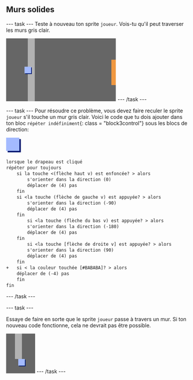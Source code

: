 ## Murs solides

\--- task \--- Teste à nouveau ton sprite `joueur`. Vois-tu qu'il peut traverser les murs gris clair.

![capture d'écran](images/world-walls.png) \--- /task \---

\--- task \--- Pour résoudre ce problème, vous devez faire reculer le sprite `joueur` s'il touche un mur gris clair. Voici le code que tu dois ajouter dans ton bloc `répéter indéfiniment`{: class = "block3control"} sous les blocs de direction:

![joueur](images/player.png)

```blocks3
lorsque le drapeau est cliqué
répéter pour toujours
    si la touche <(flèche haut v) est enfoncée? > alors
        s'orienter dans la direction (0)
        déplacer de (4) pas
    fin
    si <la touche (flèche de gauche v) est appuyée? > alors
        s'orienter dans la direction (-90)
        déplacer de (4) pas
    fin
        si <la touche (flèche du bas v) est appuyée? > alors
        s'orienter dans la direction (-180)
        déplacer de (4) pas
    fin
        si <la touche [flèche de droite v] est appuyée? > alors
        s'orienter dans la direction (90)
        déplacer de (4) pas
    fin
+   si < la couleur touchée [#BABABA]? > alors
    déplacer de (-4) pas
    fin
fin
```

\--- /task \---

\--- task \---

Essaye de faire en sorte que le sprite `joueur` passe à travers un mur. Si ton nouveau code fonctionne, cela ne devrait pas être possible.

![capture d'écran](images/world-walls-test.png) \--- /task \---